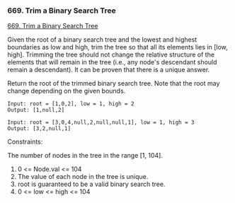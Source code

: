 ### 669. Trim a Binary Search Tree
[669. Trim a Binary Search Tree
](https://leetcode.com/problems/trim-a-binary-search-tree/)


Given the root of a binary search tree and the lowest and highest boundaries as low and high, trim the tree so that all its elements lies in [low, high]. Trimming the tree should not change the relative structure of the elements that will remain in the tree (i.e., any node's descendant should remain a descendant). It can be proven that there is a unique answer.

Return the root of the trimmed binary search tree. Note that the root may change depending on the given bounds.

```
Input: root = [1,0,2], low = 1, high = 2
Output: [1,null,2]
```

```
Input: root = [3,0,4,null,2,null,null,1], low = 1, high = 3
Output: [3,2,null,1]
```

Constraints:

The number of nodes in the tree in the range [1, 104].
1. 0 <= Node.val <= 104
2. The value of each node in the tree is unique.
3. root is guaranteed to be a valid binary search tree.
4. 0 <= low <= high <= 104